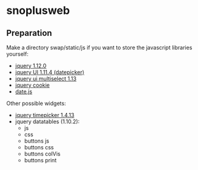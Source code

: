 # snoplusweb

## Preparation

Make a directory swap/static/js if you want to store the javascript
libraries yourself:
* [jquery 1.12.0](http://jquery.com/download/)
* [jquery UI 1.11.4 (datepicker)](http://jqueryui.com/)
* [jquery ui multiselect 1.13](http://www.erichynds.com/blog/jquery-ui-multiselect-widget)
* [jquery cookie](https://plugins.jquery.com/cookie/)
* [date.js](http://www.datejs.com/)

Other possible widgets:
* [jquery timepicker 1.4.13](https://plugins.jquery.com/jt.timepicker/)
* jquery datatables (1.10.2):
  * js
  * css
  * buttons js
  * buttons css
  * buttons colVis
  * buttons print

